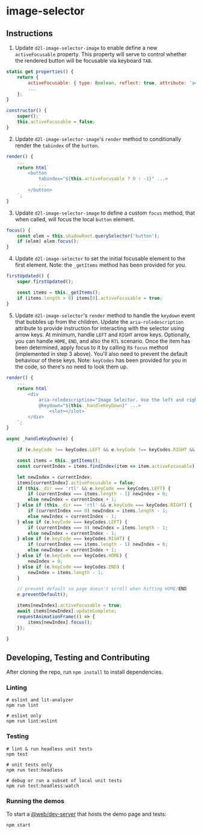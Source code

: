 # image-selector

## Instructions

1. Update `d2l-image-selector-image` to enable define a new `activeFocusable` property. This property will serve to control whether the rendered button will be focusable via keyboard `TAB`.
```javascript
static get properties() {
	return {
		activeFocusable: { type: Boolean, reflect: true, attribute: 'active-focusable' },
		...
	};
}
```
```javascript
constructor() {
	super();
	this.activeFocusable = false;
}
```
2. Update `d2l-image-selector-image`'s `render` method to conditionally render the `tabindex` of the `button`.
```javascript
render() {
	...
	return html`
		<button
			tabindex="${this.activeFocusable ? 0 : -1}" ...>
			...
		</button>
	`;
}
```
3. Update `d2l-image-selector-image` to define a custom `focus` method, that when called, will focus the local `button` element.
```javascript
focus() {
	const elem = this.shadowRoot.querySelector('button');
	if (elem) elem.focus();
}
```
4. Update `d2l-image-selector` to set the initial focusable element to the first element. Note: the `_getItems` method has been provided for you.
```javascript
firstUpdated() {
	super.firstUpdated();

	const items = this._getItems();
	if (items.length > 0) items[0].activeFocusable = true;
}
```
5. Update `d2l-image-selector`'s `render` method to handle the `keydown` event that bubbles up from the children. Update the `aria-roledescription` attribute to provide instruction for interacting with the selector using arrow keys. At minimum, handle `LEFT` and `RIGHT` arrow keys.  Optionally, you can handle `HOME`, `END`, and also the `RTL` scenario. Once the item has been determined, apply focus to it by calling its `focus` method (implemented in step 3 above). You'll also need to prevent the default behaviour of these keys. Note: `keyCodes` has been provided for you in the code, so there's no need to look them up.
```javascript
render() {
	...
	return html`
		<div
			aria-roledescription="Image Selector. Use the left and right arrow keys to navigate the images."
			@keydown="${this._handleKeyDown}" ...>
				<slot></slot>
		</div>
	`;
}
```
```javascript
async _handleKeyDown(e) {

	if (e.keyCode !== keyCodes.LEFT && e.keyCode !== keyCodes.RIGHT && e.keyCode !== keyCodes.HOME && e.keyCode !== keyCodes.END) return;

	const items = this._getItems();
	const currentIndex = items.findIndex(item => item.activeFocusable);

	let newIndex = currentIndex;
	items[currentIndex].activeFocusable = false;
	if (this._dir === 'rtl' && e.keyCode === keyCodes.LEFT) {
		if (currentIndex === items.length - 1) newIndex = 0;
		else newIndex = currentIndex + 1;
	} else if (this._dir === 'rtl' && e.keyCode === keyCodes.RIGHT) {
		if (currentIndex === 0) newIndex = items.length - 1;
		else newIndex = currentIndex - 1;
	} else if (e.keyCode === keyCodes.LEFT) {
		if (currentIndex === 0) newIndex = items.length - 1;
		else newIndex = currentIndex - 1;
	} else if (e.keyCode === keyCodes.RIGHT) {
		if (currentIndex === items.length - 1) newIndex = 0;
		else newIndex = currentIndex + 1;
	} else if (e.keyCode === keyCodes.HOME) {
		newIndex = 0;
	} else if (e.keyCode === keyCodes.END) {
		newIndex = items.length - 1;
	}

	// prevent default so page doesn't scroll when hitting HOME/END
	e.preventDefault();

	items[newIndex].activeFocusable = true;
	await items[newIndex].updateComplete;
	requestAnimationFrame(() => {
		items[newIndex].focus();
	});

}
```

## Developing, Testing and Contributing

After cloning the repo, run `npm install` to install dependencies.

### Linting

```shell
# eslint and lit-analyzer
npm run lint

# eslint only
npm run lint:eslint
```

### Testing

```shell
# lint & run headless unit tests
npm test

# unit tests only
npm run test:headless

# debug or run a subset of local unit tests
npm run test:headless:watch
```

### Running the demos

To start a [@web/dev-server](https://modern-web.dev/docs/dev-server/overview/) that hosts the demo page and tests:

```shell
npm start
```
